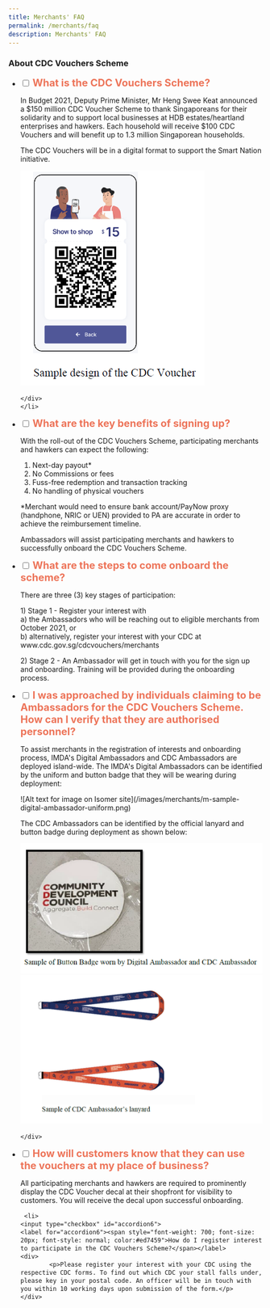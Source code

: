 ```yaml
---
title: Merchants' FAQ
permalink: /merchants/faq
description: Merchants' FAQ
---
```

### About CDC Vouchers Scheme

<ul class="jekyllcodex_accordion">
  <li>
    <input type="checkbox" id="accordion1">
    <label for="accordion1"><span style="font-weight: 700; font-size: 20px; font-style: normal; color:#ed7459">What is the CDC Vouchers Scheme?</span></label>
    <div>
      <p>In Budget 2021, Deputy Prime  Minister, Mr Heng Swee Keat announced a $150 million CDC Voucher Scheme to thank Singaporeans for their solidarity and to support local businesses at HDB estates/heartland enterprises and hawkers. Each household will receive $100 CDC Vouchers and will benefit up to 1.3 million Singaporean households.</p>

<p>The CDC Vouchers will be in a digital format to support the Smart Nation initiative.</p>
			
<img src="/images/merchants/merchant-question-1.png" alt="Sample screen of RedeemSG" width="366px" height="426px"/>
			
    </div>
	</li>  
  <li>
    <input type="checkbox" id="accordion2">
    <label for="accordion2"><span style="font-weight: 700; font-size: 20px; font-style: normal; color:#ed7459">What are the key benefits of signing up?</span></label>
    <div>
      <p>With the roll-out of the CDC Vouchers Scheme, participating merchants and hawkers can expect the following:</p>
      <p>
			<ol>
        <li>Next-day payout*</li>
        <li>No Commissions or fees</li>
        <li>Fuss-free redemption and transaction tracking</li>
				<li>No handling of physical vouchers</li>
      </ol>
			<p>*Merchant would need to ensure bank account/PayNow proxy (handphone,  NRIC or UEN) provided to PA are accurate in order to achieve the reimbursement timeline.</p>
			<p>Ambassadors will assist participating merchants and hawkers to successfully onboard the CDC Vouchers Scheme.</p>
			</p>
    </div>
  </li>
  <li>
    <input type="checkbox" id="accordion3">
    <label for="accordion3"><span style="font-weight: 700; font-size: 20px; font-style: normal; color:#ed7459">What are the steps to come onboard the scheme?</span></label>
    <div>
      <p>
				There are three (3) key stages of participation:
      </p>
			<p>1) Stage 1 - Register your interest with<br />
a) the Ambassadors who will be reaching out to eligible merchants from October 2021, or<br />
b) alternatively, register your interest with your CDC at www.cdc.gov.sg/cdcvouchers/merchants</p>
			<p>2) Stage 2 - An Ambassador will get in touch with you for the sign up and onboarding. Training will be provided during the onboarding process.</p>
    </div>
  </li>
  <li>
    <input type="checkbox" id="accordion4">
    <label for="accordion4"><span style="font-weight: 700; font-size: 20px; font-style: normal; color:#ed7459">I was approached by individuals claiming to be Ambassadors for the CDC Vouchers Scheme. How can I verify that they are authorised personnel?</span></label>
    <div>
			<p>To assist merchants in the registration of interests and onboarding process, IMDA's Digital Ambassadors and CDC Ambassadors are deployed island-wide. The IMDA's Digital Ambassadors can be identified by the uniform and button badge that they will be wearing during deployment:</p>
			![Alt text for image on Isomer site](/images/merchants/m-sample-digital-ambassador-uniform.png)
			<p>The CDC Ambassadors can be identified by the official lanyard and button badge during deployment as shown below:</p>
			<img src="/images/merchants/m-sample-digital-ambassador-badge.png" alt="Sample badge"/>
			<br>
				<img src="/images/merchants/m-sample-digital-ambassador-lanyard.png" alt="Sample lanyard"/>
					
    </div>
  </li>
    
  <li>
    <input type="checkbox" id="accordion5">
    <label for="accordion5"><span style="font-weight: 700; font-size: 20px; font-style: normal; color:#ed7459">How will customers know that they can use the vouchers at my place of business?</span></label>
    <div>
			<p>All participating merchants and hawkers are required to prominently display the CDC Voucher decal at their shopfront for visibility to customers. You will receive the decal upon successful onboarding.</p>
    </div>
  </li>
	
	
	 <li>
    <input type="checkbox" id="accordion6">
    <label for="accordion6"><span style="font-weight: 700; font-size: 20px; font-style: normal; color:#ed7459">How do I register interest to participate in the CDC Vouchers Scheme?</span></label>
    <div>
			<p>Please register your interest with your CDC using the respective CDC forms. To find out which CDC your stall falls under, please key in your postal code. An officer will be in touch with you within 10 working days upon submission of the form.</p>
    </div>
  </li>
	
	
</ul>